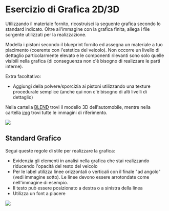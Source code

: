 
# Esercizio di Grafica 2D/3D
Utilizzando il materiale fornito, ricostruisci la seguente grafica secondo lo standard indicato. Oltre all'immagine con la grafica finita, allega i file sorgente utilizzati per la realizzazione.

Modella i pistoni secondo il blueprint fornito ed assegna un materiale a tuo piacimento (coerente con l'estetica del veicolo). Non occorre un livello di dettaglio particolarmente elevato e le componenti rilevanti sono solo quelle visibili nella grafica (di conseguenza non c'è bisogno di realizzare le parti interne).

Extra facoltativo:
- Aggiungi della polvere/sporcizia ai pistoni utilizzando una texture procedurale semplice (anche qui non c'è bisogno di alti livelli di dettaglio)

Nella cartella [BLEND](./BLEND) trovi il modello 3D dell'automobile, mentre nella cartella [img](./img) trovi tutte le immagini di riferimento.

![](https://i.imgur.com/4r8T5Rh.png)

## Standard Grafico
Segui queste regole di stile per realizzare la grafica:
- Evidenzia gli elementi in analisi nella grafica che stai realizzando riducendo l'opacità del resto del veicolo
- Per le label utilizza linee orizzontali o verticali con il finale "ad angolo" (vedi immagine sotto). Le linee devono essere arrotondate come nell'immagine di esempio.
- Il testo può essere posizionato a destra o a sinistra della linea
- Utilizza un font a piacere

![](https://i.imgur.com/1hYfvOR.png)
